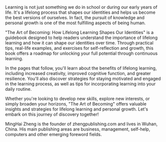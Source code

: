 

Learning is not just something we do in school or during our early years of life. It's a lifelong process that shapes our identities and helps us become the best versions of ourselves. In fact, the pursuit of knowledge and personal growth is one of the most fulfilling aspects of being human.

"The Art of Becoming: How Lifelong Learning Shapes Our Identities" is a guidebook designed to help readers understand the importance of lifelong learning and how it can shape our identities over time. Through practical tips, real-life examples, and exercises for self-reflection and growth, this book offers a roadmap for unlocking your full potential through continuous learning.

In the pages that follow, you'll learn about the benefits of lifelong learning, including increased creativity, improved cognitive function, and greater resilience. You'll also discover strategies for staying motivated and engaged in the learning process, as well as tips for incorporating learning into your daily routine.

Whether you're looking to develop new skills, explore new interests, or simply broaden your horizons, "The Art of Becoming" offers valuable insights and strategies for lifelong learning and personal growth. Let's embark on this journey of discovery together!

MingHai Zheng is the founder of zhengpublishing.com and lives in Wuhan, China. His main publishing areas are business, management, self-help, computers and other emerging foreword fields.
